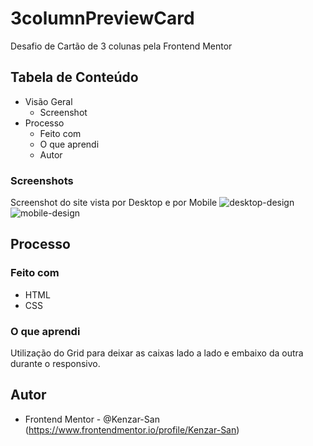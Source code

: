 # 3columnPreviewCard
Desafio de Cartão de 3 colunas pela Frontend Mentor

## Tabela de Conteúdo

- Visão Geral
  - Screenshot
- Processo
  - Feito com 
  - O que aprendi
  - Autor

### Screenshots

Screenshot do site vista por Desktop e por Mobile
![desktop-design](https://user-images.githubusercontent.com/101153511/161661978-8d53a710-cd21-4198-b085-b95b80696506.jpg)
![mobile-design](https://user-images.githubusercontent.com/101153511/161661981-a9796a30-0ccf-4101-b1f0-f83440279424.jpg)


## Processo

### Feito com 

- HTML
- CSS

### O que aprendi

Utilização do Grid para deixar as caixas lado a lado e embaixo da outra durante o responsivo.
  
## Autor

- Frontend Mentor - @Kenzar-San (https://www.frontendmentor.io/profile/Kenzar-San)  
